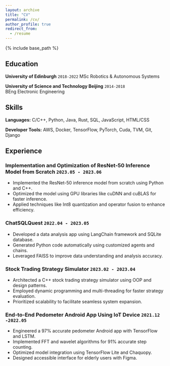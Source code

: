 ```yaml
---
layout: archive
title: "CV"
permalink: /cv/
author_profile: true
redirect_from:
  - /resume
---
```


{% include base_path %}

## Education

**University of Edinburgh** `2018-2022`
MSc Robotics & Autonomous Systems

**University of Science and Technology Beijing** `2014-2018`  
BEng Electronic Engineering

## Skills

**Languages:** C/C++, Python, Java, Rust, SQL, JavaScript, HTML/CSS

**Developer Tools:** AWS, Docker, TensorFlow, PyTorch, Cuda, TVM, Git, Django

## Experience

### Implementation and Optimization of ResNet-50 Inference Model from Scratch `2023.05 - 2023.06`

- Implemented the ResNet-50 inference model from scratch using Python and C++.
- Optimized the model using GPU libraries like cuDNN and cuBLAS for faster inference.  
- Applied techniques like Int8 quantization and operator fusion to enhance efficiency.

### ChatSQLQuest `2022.04 - 2023.05`

- Developed a data analysis app using LangChain framework and SQLite database.
- Generated Python code automatically using customized agents and chains.
- Leveraged FAISS to improve data understanding and analysis accuracy.

### Stock Trading Strategy Simulator `2023.02 - 2023.04` 

- Architected a C++ stock trading strategy simulator using OOP and design patterns.
- Employed dynamic programming and multi-threading for faster strategy evaluation.
- Prioritized scalability to facilitate seamless system expansion.

### End-to-End Pedometer Android App Using IoT Device `2021.12 -2022.05`

- Engineered a 97% accurate pedometer Android app with TensorFlow and LSTM.  
- Implemented FFT and wavelet algorithms for 91% accurate step counting.
- Optimized model integration using TensorFlow Lite and Chaquopy.
- Designed accessible interface for elderly users with Figma.